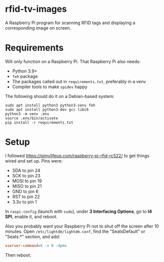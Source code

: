 # rfid-tv-images

A Raspberry Pi program for scanning RFID tags and displaying a corresponding image on screen.

# Requirements

Will only function on a Raspberry Pi. That Raspberry Pi also needs:
- Python 3.9+
- `feh` package
- The packages called out in `requirements.txt`, preferably in a venv
- Compiler tools to make `spidev` happy

The following should do it on a Debian-based system:

```ShellSession
sudo apt install python3 python3-venv feh
sudo apt install python3-dev gcc libc6
python3 -m venv .env
source .env/bin/activate
pip install -r requirements.txt
```

# Setup

I followed https://pimylifeup.com/raspberry-pi-rfid-rc522/ to get things wired and set up.
Pins were:
- SDA to pin 24
- SCK to pin 23
- MOSI to pin 19
- MISO to pin 21
- GND to pin 6
- RST to pin 22
- 3.3v to pin 1

In `raspi-config` (launch with `sudo`), under **3 Interfacing Options**, go to **I4 SPI**, enable it, and reboot.

Also you probably want your Raspberry Pi not to shut off the screen after 10 minutes.
Open `/etc/lightdm/lightdm.conf`, find the "SeatsDefault" or "Seats:*" section, and add:

```ini
xserver-command=X -s 0 -dpms
```

Then reboot.
